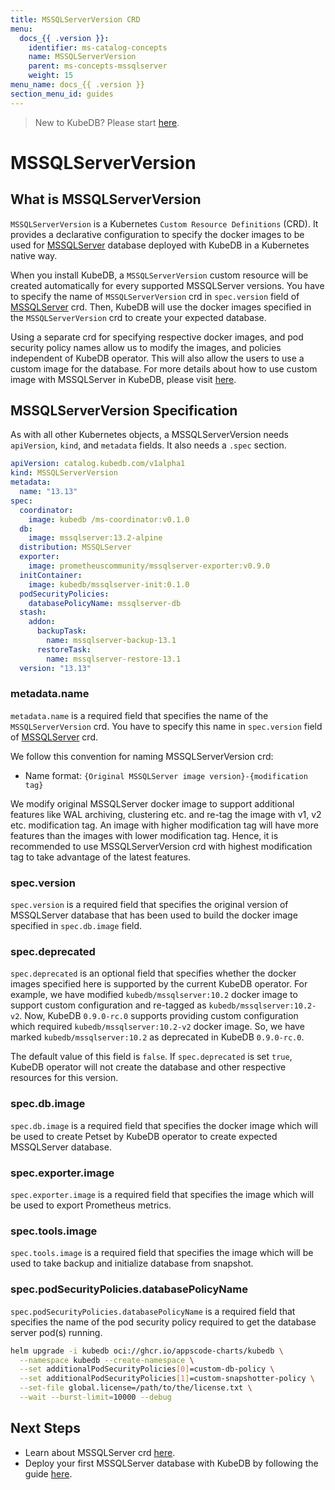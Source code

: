 ```yaml
---
title: MSSQLServerVersion CRD
menu:
  docs_{{ .version }}:
    identifier: ms-catalog-concepts
    name: MSSQLServerVersion
    parent: ms-concepts-mssqlserver
    weight: 15
menu_name: docs_{{ .version }}
section_menu_id: guides
---
```


> New to KubeDB? Please start [here](/docs/README.md).

# MSSQLServerVersion

## What is MSSQLServerVersion

`MSSQLServerVersion` is a Kubernetes `Custom Resource Definitions` (CRD). It provides a declarative configuration to specify the docker images to be used for [MSSQLServer](https://www.mssqlserverql.org/) database deployed with KubeDB in a Kubernetes native way.

When you install KubeDB, a `MSSQLServerVersion` custom resource will be created automatically for every supported MSSQLServer versions. You have to specify the name of `MSSQLServerVersion` crd in `spec.version` field of [MSSQLServer](/docs/guides/mssqlserver/concepts/mssqlserver.md) crd. Then, KubeDB will use the docker images specified in the `MSSQLServerVersion` crd to create your expected database.

Using a separate crd for specifying respective docker images, and pod security policy names allow us to modify the images, and policies independent of KubeDB operator. This will also allow the users to use a custom image for the database. For more details about how to use custom image with MSSQLServer in KubeDB, please visit [here](/docs/guides/mssqlserver/custom-versions/setup.md).

## MSSQLServerVersion Specification

As with all other Kubernetes objects, a MSSQLServerVersion needs `apiVersion`, `kind`, and `metadata` fields. It also needs a `.spec` section.

```yaml
apiVersion: catalog.kubedb.com/v1alpha1
kind: MSSQLServerVersion
metadata:
  name: "13.13"
spec:
  coordinator:
    image: kubedb /ms-coordinator:v0.1.0
  db:
    image: mssqlserver:13.2-alpine
  distribution: MSSQLServer
  exporter:
    image: prometheuscommunity/mssqlserver-exporter:v0.9.0
  initContainer:
    image: kubedb/mssqlserver-init:0.1.0
  podSecurityPolicies:
    databasePolicyName: mssqlserver-db
  stash:
    addon:
      backupTask:
        name: mssqlserver-backup-13.1
      restoreTask:
        name: mssqlserver-restore-13.1
  version: "13.13"
```

### metadata.name

`metadata.name` is a required field that specifies the name of the `MSSQLServerVersion` crd. You have to specify this name in `spec.version` field of [MSSQLServer](/docs/guides/mssqlserver/concepts/mssqlserver.md) crd.

We follow this convention for naming MSSQLServerVersion crd:
- Name format: `{Original MSSQLServer image version}-{modification tag}`

We modify original MSSQLServer docker image to support additional features like WAL archiving, clustering etc. and re-tag the image with v1, v2 etc. modification tag. An image with higher modification tag will have more features than the images with lower modification tag. Hence, it is recommended to use MSSQLServerVersion crd with highest modification tag to take advantage of the latest features.

### spec.version

`spec.version` is a required field that specifies the original version of MSSQLServer database that has been used to build the docker image specified in `spec.db.image` field.

### spec.deprecated

`spec.deprecated` is an optional field that specifies whether the docker images specified here is supported by the current KubeDB operator. For example, we have modified `kubedb/mssqlserver:10.2` docker image to support custom configuration and re-tagged as `kubedb/mssqlserver:10.2-v2`. Now, KubeDB `0.9.0-rc.0` supports providing custom configuration which required `kubedb/mssqlserver:10.2-v2` docker image. So, we have marked `kubedb/mssqlserver:10.2` as deprecated in KubeDB `0.9.0-rc.0`.

The default value of this field is `false`. If `spec.deprecated` is set `true`, KubeDB operator will not create the database and other respective resources for this version.

### spec.db.image

`spec.db.image` is a required field that specifies the docker image which will be used to create Petset by KubeDB operator to create expected MSSQLServer database.

### spec.exporter.image

`spec.exporter.image` is a required field that specifies the image which will be used to export Prometheus metrics.

### spec.tools.image

`spec.tools.image` is a required field that specifies the image which will be used to take backup and initialize database from snapshot.

### spec.podSecurityPolicies.databasePolicyName

`spec.podSecurityPolicies.databasePolicyName` is a required field that specifies the name of the pod security policy required to get the database server pod(s) running.

```bash
helm upgrade -i kubedb oci://ghcr.io/appscode-charts/kubedb \
  --namespace kubedb --create-namespace \
  --set additionalPodSecurityPolicies[0]=custom-db-policy \
  --set additionalPodSecurityPolicies[1]=custom-snapshotter-policy \
  --set-file global.license=/path/to/the/license.txt \
  --wait --burst-limit=10000 --debug
```

## Next Steps

- Learn about MSSQLServer crd [here](/docs/guides/mssqlserver/concepts/mssqlserver.md).
- Deploy your first MSSQLServer database with KubeDB by following the guide [here](/docs/guides/mssqlserver/quickstart/quickstart.md).